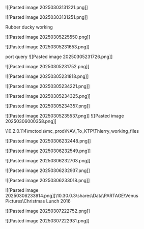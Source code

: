 	
![[Pasted image 20250303131221.png]]


![[Pasted image 20250303131251.png]]


Rubber ducky working

![[Pasted image 20250305225550.png]]

![[Pasted image 20250305231653.png]]


port query
![[Pasted image 20250305231726.png]]

![[Pasted image 20250305231752.png]]



![[Pasted image 20250305231818.png]]


![[Pasted image 20250305234221.png]]


![[Pasted image 20250305234325.png]]

![[Pasted image 20250305234357.png]]

![[Pasted image 20250305235537.png]]
![[Pasted image 20250306000358.png]]

\\10.2.0.114\mctools\mc_prod\NAV_To_KTP\Thierry_working_files

![[Pasted image 20250306232448.png]]

![[Pasted image 20250306232549.png]]

![[Pasted image 20250306232703.png]]

![[Pasted image 20250306232937.png]]

![[Pasted image 20250306233018.png]]



![[Pasted image 20250306233914.png]]\\10.30.0.3\shares\Data\PARTAGE\Venus Pictures\Christmas Lunch 2016

![[Pasted image 20250307222752.png]]

![[Pasted image 20250307222931.png]]

